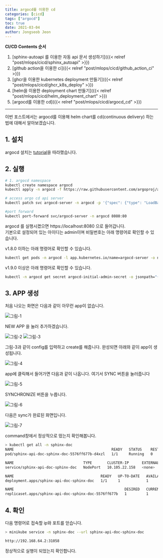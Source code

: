 ```yaml
---
title: argocd를 이용한 cd
categories: [cicd]
tags: ["argocd"]
toc: true
date: 2021-03-04
author: Jongseob Jeon
---
```


**CI/CD Contents 순서**
1. [sphinx-autoapi 를 이용한 자동 api 문서 생성하기]({{< relref "post/mlops/cicd/sphinx_autoapi" >}})
2. [github action을 이용한 ci]({{< relref "post/mlops/cicd/github_action_ci" >}})
3. [ghcr을 이용한 kubernetes deployment 만들기]({{< relref "post/mlops/cicd/ghcr_k8s_deploy" >}})
4. [helm을 이용한 deployment chart 만들기]({{< relref "post/mlops/cicd/helm_deployment_chart" >}})
5. [argocd를 이용한 cd]({{< relref "post/mlops/cicd/argocd_cd" >}})

---



이번 포스트에서는 argocd를 이용해 helm chart를 cd(continuous delivery) 하는 법에 대해서 알아보겠습니다.

## 1. 설치
argocd 설치는 [tutorial](https://argoproj.github.io/argo-cd/getting_started/)을 따라했습니다.


## 2. 실행
```bash
# 1. argocd namespace
kubectl create namespace argocd
kubectl apply -n argocd -f https://raw.githubusercontent.com/argoproj/argo-cd/stable/manifests/install.yaml

# access argo cd api server
kubectl patch svc argocd-server -n argocd -p '{"spec": {"type": "LoadBalancer"}}'

#port forward
kubectl port-forward svc/argocd-server -n argocd 8080:80
```

argocd 를 실행시켰으면 https://localhost:8080 으로 들어갑니다.  
기본으로 설정되어 있는 아이디는 admin이며 비밀번호는 아래 명령어로 확인할 수 있습니다.

v1.8.0 이하는 아래 명령어로 확인할 수 있습니다.
```bash
kubectl get pods -n argocd -l app.kubernetes.io/name=argocd-server -o name | cut -d'/' -f 2
```

v1.9.0 이상은 아래 명령어로 확인할 수 있습니다.
```bash
kubectl -n argocd get secret argocd-initial-admin-secret -o jsonpath="{.data.password}" | base64 -d
```

## 3. APP 생성
처음 나오는 화면은 다음과 같이 아무런 app이 없습니다.

![그림-1](/imgs/github/cicd-8.png)

NEW APP 을 눌러 추가하겠습니다.

![그림-2](/imgs/github/cicd-9.png)
![그림-3](/imgs/github/cicd-10.png)

그림-3과 같이 config를 입력하고 create를 해줍니다. 완성되면 아래와 같이 app이 생성됩니다.

![그림-4](/imgs/github/cicd-11.png)

app에 클릭해서 들어가면 다음과 같이 나옵니다. 여기서 SYNC 버튼을 눌러줍니다

![그림-5](/imgs/github/cicd-12.png)

SYNCHRONIZE 버튼을 누릅니다.

![그림-6](/imgs/github/cicd-13.png)

다음은 sync가 완료된 화면입니다.

![그림-7](/imgs/github/cicd-14.png)

command창에서 정상적으로 떴는지 확인해봅니다.
```bash
> kubectl get all -n sphinx-doc
NAME                                             READY   STATUS    RESTARTS   AGE
pod/sphinx-api-doc-sphinx-doc-5576ff677b-d4xzl   1/1     Running   0          89s

NAME                                TYPE       CLUSTER-IP      EXTERNAL-IP   PORT(S)        AGE
service/sphinx-api-doc-sphinx-doc   NodePort   10.105.22.158   <none>        80:31058/TCP   89s

NAME                                        READY   UP-TO-DATE   AVAILABLE   AGE
deployment.apps/sphinx-api-doc-sphinx-doc   1/1     1            1           89s

NAME                                                   DESIRED   CURRENT   READY   AGE
replicaset.apps/sphinx-api-doc-sphinx-doc-5576ff677b   1         1         1       89s
```


## 4. 확인
다음 명령어로 접속할 ip와 포트를 얻습니다.
```bash
> minikube service -n sphinx-doc --url sphinx-api-doc-sphinx-doc

http://192.168.64.2:31058
```

정상적으로 실행이 되었는지 확인합니다.
